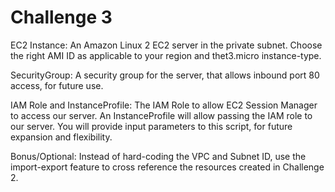 # Challenge 3

   EC2 Instance: An Amazon Linux 2 EC2 
   server in the private subnet. Choose the
   right AMI ID as applicable to your region
   and thet3.micro instance-type.

   SecurityGroup: A security group for the 
   server, that allows inbound port 80 
   access, for future use.
   
   IAM Role and InstanceProfile: The IAM 
   Role to allow EC2 Session Manager to 
   access our server. An InstanceProfile 
   will allow passing the IAM role to our 
   server.
   You will provide input parameters to 
   this script, for future expansion and 
   flexibility.
   
   Bonus/Optional: Instead of hard-coding 
   the VPC and Subnet ID, use the 
   import-export feature to cross reference 
   the resources created in Challenge 2.
